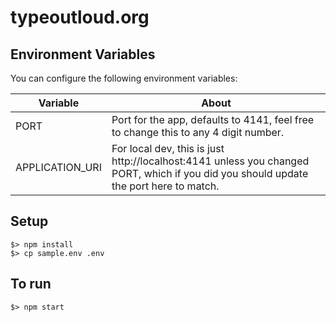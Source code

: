 # typeoutloud.org

## Environment Variables

You can configure the following environment variables:

|Variable|About|
|--------|-----|
| PORT | Port for the app, defaults to 4141, feel free to change this to any 4 digit number.
| APPLICATION_URI | For local dev, this is just http://localhost:4141 unless you changed PORT, which if you did you should update the port here to match.

## Setup

```
$> npm install
$> cp sample.env .env
```

## To run

```
$> npm start
```

